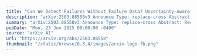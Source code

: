 ```yaml
---
title: "Can We Detect Failures Without Failure Data? Uncertainty-Aware Runtime Failure Detection for Imitation Learning Policies"
description: "arXiv:2503.08558v3 Announce Type: replace-cross Abstract: Recent years have witnessed impressive robotic manipulation systems driven by advances in imitation learning and generative modeling, such as diffusion- and flow-based approaches. As robot policy performance increases, so does the complexity and time horizon of achievable tasks, inducing unexpected and diverse failure modes that are difficult to predict a priori. To enable trustworthy policy deployment in safety-critical human environments, reliable runtime failure detection becomes important during policy inference. However, most existing failure detection approaches rely on prior knowledge of failure modes and require failure data during training, which imposes a significant challenge in practicality and scalability. In response to these limitations, we present FAIL-Detect, a modular two-stage approach for failure detection in imitation learning-based robotic manipulation. To accurately identify failures from successful training data alone, we frame the problem as sequential out-of-distribution (OOD) detection. We first distill policy inputs and outputs into scalar signals that correlate with policy failures and capture epistemic uncertainty. FAIL-Detect then employs conformal prediction (CP) as a versatile framework for uncertainty quantification with statistical guarantees. Empirically, we thoroughly investigate both learned and post-hoc scalar signal candidates on diverse robotic manipulation tasks. Our experiments show learned signals to be mostly consistently effective, particularly when using our novel flow-based density estimator. Furthermore, our method detects failures more accurately and faster than state-of-the-art (SOTA) failure detection baselines. These results highlight the potential of FAIL-Detect to enhance the safety and reliability of imitation learning-based robotic systems as they progress toward real-world deployment."
summary: "arXiv:2503.08558v3 Announce Type: replace-cross Abstract: Recent years have witnessed impressive robotic manipulation systems driven by advances in imitation learning and generative modeling, such as diffusion- and flow-based approaches. As robot policy performance increases, so does the complexity and time horizon of achievable tasks, inducing unexpected and diverse failure modes that are difficult to predict a priori. To enable trustworthy policy deployment in safety-critical human environments, reliable runtime failure detection becomes important during policy inference. However, most existing failure detection approaches rely on prior knowledge of failure modes and require failure data during training, which imposes a significant challenge in practicality and scalability. In response to these limitations, we present FAIL-Detect, a modular two-stage approach for failure detection in imitation learning-based robotic manipulation. To accurately identify failures from successful training data alone, we frame the problem as sequential out-of-distribution (OOD) detection. We first distill policy inputs and outputs into scalar signals that correlate with policy failures and capture epistemic uncertainty. FAIL-Detect then employs conformal prediction (CP) as a versatile framework for uncertainty quantification with statistical guarantees. Empirically, we thoroughly investigate both learned and post-hoc scalar signal candidates on diverse robotic manipulation tasks. Our experiments show learned signals to be mostly consistently effective, particularly when using our novel flow-based density estimator. Furthermore, our method detects failures more accurately and faster than state-of-the-art (SOTA) failure detection baselines. These results highlight the potential of FAIL-Detect to enhance the safety and reliability of imitation learning-based robotic systems as they progress toward real-world deployment."
pubDate: "Mon, 23 Jun 2025 00:00:00 -0400"
source: "arXiv AI"
url: "https://arxiv.org/abs/2503.08558"
thumbnail: "/static/browse/0.3.4/images/arxiv-logo-fb.png"
---
```


